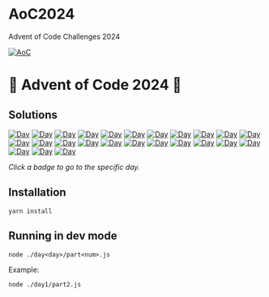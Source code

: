 # AoC2024

Advent of Code Challenges 2024

[![AoC](https://badgen.net/badge/AoC/2024/blue)](https://adventofcode.com/2024)


# 🎄 Advent of Code 2024 🎄

## Solutions

[![Day](https://badgen.net/badge/01/%E2%98%85%E2%98%85/green)](aoc/day1)
[![Day](https://badgen.net/badge/02/%E2%98%85%E2%98%85/green)](aoc/day2)
[![Day](https://badgen.net/badge/03/%E2%98%85%E2%98%85/green)](aoc/day3) 
[![Day](https://badgen.net/badge/04/%E2%98%85%E2%98%85/green)](aoc/day4)
[![Day](https://badgen.net/badge/05/%E2%98%85%E2%98%85/green)](aoc/day5)
[![Day](https://badgen.net/badge/06/%E2%98%85%E2%98%85/green)](aoc/day6)
[![Day](https://badgen.net/badge/07/%E2%98%85%E2%98%85/green)](aoc/day7)
[![Day](https://badgen.net/badge/08/%E2%98%85%E2%98%85/green)](aoc/day8)
[![Day](https://badgen.net/badge/09/%E2%98%85%E2%98%85/green)](aoc/day9)
[![Day](https://badgen.net/badge/10/%E2%98%85%E2%98%85/green)](aoc/day10)
[![Day](https://badgen.net/badge/11/%E2%98%85%E2%98%85/green)](aoc/day11)
[![Day](https://badgen.net/badge/12/%E2%98%85%E2%98%85/green)](aoc/day12)
[![Day](https://badgen.net/badge/13/%E2%98%85%E2%98%85/green)](aoc/day13)
[![Day](https://badgen.net/badge/14/%E2%98%85%E2%98%85/green)](aoc/day14)
[![Day](https://badgen.net/badge/15/%E2%98%85%E2%98%85/green)](aoc/day15)
[![Day](https://badgen.net/badge/16/%E2%98%85%E2%98%85/green)](aoc/day16)
[![Day](https://badgen.net/badge/17/%E2%98%85%E2%98%85/green)](aoc/day17)
[![Day](https://badgen.net/badge/18/%E2%98%85%E2%98%85/green)](aoc/day18)
[![Day](https://badgen.net/badge/19/%E2%98%85%E2%98%86/green)](aoc/day19)
[![Day](https://badgen.net/badge/20/%E2%98%85%E2%98%85/green)](aoc/day20)
[![Day](https://badgen.net/badge/21/%E2%98%85%E2%98%85/green)](aoc/day21)
[![Day](https://badgen.net/badge/22/%E2%98%85%E2%98%85/green)](aoc/day22)
[![Day](https://badgen.net/badge/23/%E2%98%85%E2%98%85/green)](aoc/day23)
[![Day](https://badgen.net/badge/24/%E2%98%85%E2%98%85/green)](aoc/day24)
[![Day](https://badgen.net/badge/25/%E2%98%85%E2%98%85/green)](aoc/day25)

_Click a badge to go to the specific day._


## Installation

```
yarn install
```

## Running in dev mode

```
node ./day<day>/part<num>.js
```

Example:

```
node ./day1/part2.js
```
